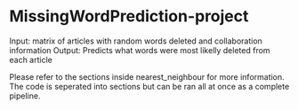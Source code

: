 # MissingWordPrediction-project

Input: matrix of articles with random words deleted and collaboration information
Output: Predicts what words were most likelly deleted from each article

Please refer to the sections inside nearest_neighbour for more information. The code is seperated into sections but can be ran all at once as a complete pipeline.
